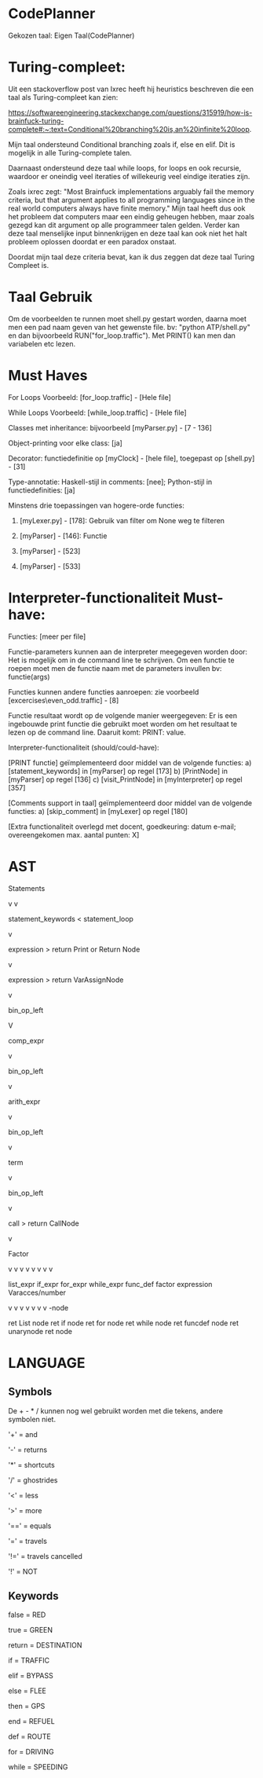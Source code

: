# CodePlanner
Gekozen taal: Eigen Taal(CodePlanner)

# Turing-compleet:
Uit een stackoverflow post van Ixrec heeft hij heuristics beschreven die een taal als Turing-compleet kan zien:

https://softwareengineering.stackexchange.com/questions/315919/how-is-brainfuck-turing-complete#:~:text=Conditional%20branching%20is,an%20infinite%20loop.

Mijn taal ondersteund Conditional branching zoals if, else en elif. Dit is mogelijk in alle Turing-complete talen. 

Daarnaast ondersteund deze taal while loops, for loops en ook recursie, waardoor er oneindig veel iteraties of willekeurig veel eindige iteraties zijn. 

Zoals ixrec zegt: "Most Brainfuck implementations arguably fail the memory criteria, but that argument applies to all programming languages since in the real world computers always have finite memory."
Mijn taal heeft dus ook het probleem dat computers maar een eindig geheugen hebben, maar zoals gezegd kan dit argument op alle programmeer talen gelden.
Verder kan deze taal menselijke input binnenkrijgen en deze taal kan ook niet het halt probleem oplossen doordat er een paradox onstaat.

Doordat mijn taal deze criteria bevat, kan ik dus zeggen dat deze taal Turing Compleet is.

# Taal Gebruik
Om de voorbeelden te runnen moet shell.py gestart worden, daarna moet men een pad naam geven van het gewenste file. bv: "python ATP/shell.py" en dan bijvoorbeeld RUN("for_loop.traffic"). Met PRINT() kan men dan variabelen etc lezen.

# Must Haves

For Loops Voorbeeld: [for_loop.traffic] - [Hele file]

While Loops Voorbeeld: [while_loop.traffic] - [Hele file]

Classes met inheritance: bijvoorbeeld [myParser.py] - [7 - 136]

Object-printing voor elke class: [ja]

Decorator: functiedefinitie op [myClock] - [hele file], toegepast op [shell.py] - [31]

Type-annotatie: Haskell-stijl in comments: [nee]; Python-stijl in functiedefinities: [ja]

Minstens drie toepassingen van hogere-orde functies:

1. [myLexer.py] - [178]: Gebruik van filter om None weg te filteren

2. [myParser] - [146]: Functie 

3. [myParser] - [523]

4. [myParser] - [533]

# Interpreter-functionaliteit Must-have:

Functies: [meer per file]

Functie-parameters kunnen aan de interpreter meegegeven worden door: Het is mogelijk om in de command line te schrijven. Om een functie te roepen moet men de functie naam met de parameters invullen bv: functie(args)

Functies kunnen andere functies aanroepen: zie voorbeeld [excercises\even_odd.traffic] - [8]

Functie resultaat wordt op de volgende manier weergegeven: Er is een ingebouwde print functie die gebruikt moet worden om het resultaat te lezen op de command line. Daaruit komt: PRINT: value.

Interpreter-functionaliteit (should/could-have):

[PRINT functie] geïmplementeerd door middel van de volgende functies:  a) [statement_keywords] in [myParser] op regel [173]
b) [PrintNode] in [myParser] op regel [136] c) [visit_PrintNode] in [myInterpreter] op regel [357]


[Comments support in taal] geïmplementeerd door middel van de volgende functies: a) [skip_comment] in [myLexer] op regel [180]

[Extra functionaliteit overlegd met docent, goedkeuring: datum e-mail; overeengekomen max. aantal punten: X]
# AST
Statements  

v                           v

statement_keywords  < statement_loop 

v

expression  > return Print or Return Node

v

expression > return VarAssignNode

v

bin_op_left

V

comp_expr

v

bin_op_left

v

arith_expr

v

bin_op_left

v

term

v

bin_op_left

v

call > return CallNode

v

Factor

v                   v               v                   v                   v                     v               v           v

list_expr           if_expr         for_expr            while_expr          func_def             factor         expression  Varacces/number

v                   v               v                   v                      v                    v               v       -node

ret List node       ret if node     ret for node        ret while node      ret funcdef node     ret unarynode    ret node

# LANGUAGE


## Symbols
De + - * / kunnen nog wel gebruikt worden met die tekens, andere symbolen niet.

'+' = and

'-' = returns

'*' = shortcuts

'/' = ghostrides

'<' = less

'>' = more

'==' = equals

'=' = travels

'!=' = travels cancelled

'!' = NOT

## Keywords
false = RED

true = GREEN

return = DESTINATION

if = TRAFFIC

elif = BYPASS

else = FLEE

then = GPS

end = REFUEL

def = ROUTE

for = DRIVING

while = SPEEDING
